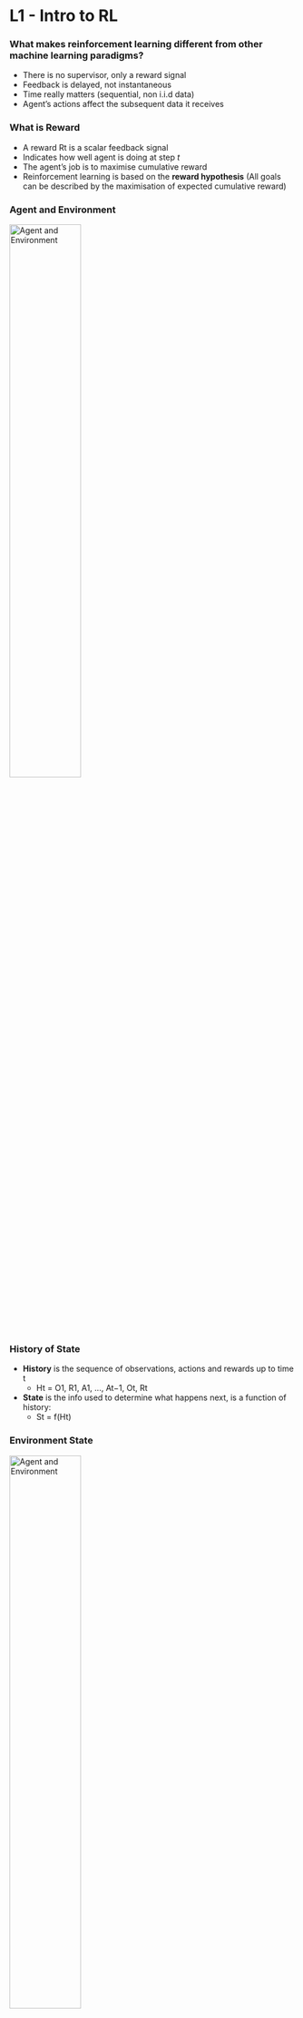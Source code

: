 # L1 - Intro to RL

### What makes reinforcement learning different from other machine learning paradigms?
- There is no supervisor, only a reward signal
- Feedback is delayed, not instantaneous
- Time really matters (sequential, non i.i.d data)
- Agent’s actions affect the subsequent data it receives

### What is Reward
- A reward Rt is a scalar feedback signal
- Indicates how well agent is doing at step *t*
- The agent’s job is to maximise cumulative reward
- Reinforcement learning is based on the **reward hypothesis** (All goals can be described by the maximisation of expected cumulative reward)

### Agent and Environment
<img src="../images/agent_and_env.png" alt="Agent and Environment" width="50%">

### History of State
- **History** is the sequence of observations, actions and rewards up to time t
  - Ht = O1, R1, A1, ..., At−1, Ot, Rt
- **State** is the info used to determine what happens next, is a function of history:
  - St = f(Ht)

### Environment State
<img src="../images/env_state.png" alt="Agent and Environment" width="50%">

### Agent State
<img src="../images/agent_state.png" alt="Agent and Environment" width="50%">

### Information State
**Information State is Markov State.** The environment state is Markov. The history Ht is Markov.
<img src="../images/info_state.png" alt="Agent and Environment" width="50%">

### Fully Observable Environments
- Agent state (S<sup>a</sup><sub>t</sub>) = environment state (S<sup>e</sup><sub>t</sub>) = information state
- Formally, this is a **Markov decision process** (MDP)

### Partially Observable Environments
-  agent state (S<sup>a</sup><sub>t</sub>) != environment state (S<sup>e</sup><sub>t</sub>)
-  Formally this is a **partially observable Markov decision process** (POMDP)
<img src="../images/partial_MDP.png" alt="Agent and Environment" width="50%">

### Major Components of an RL Agent
- An RL agent may include **one or more** of these components:
  - Policy: agent’s behaviour function (map from state to action)
    - <img src="../images/policy.png" alt="Agent and Environment" width="50%">
  - Value function: how good is each state and/or action, it is a prediction of future reward
  - Model: agent’s representation of the environment. It predicts what the environment will do next, including state transition matrix and reward.
    - <img src="../images/model.png" alt="Agent and Environment" width="50%">

### Categorizing RL Agents
- Based on Policy and Value Function
  - <img src="../images/categorizing_RL_agent_1.png" alt="Agent and Environment" width="30%">
- Based on Model
  - <img src="../images/categorizing_RL_agent_2.png" alt="Agent and Environment" width="30%">
- Overall
  - <img src="../images/categorizing_RL_agent_3.png" alt="Agent and Environment" width="30%">

### Learning and Planning
Two fundamental problems in sequential decision making
- Reinforcement Learning:
  - The environment is initially unknown
  - The agent interacts with the environment
  - The agent improves its policy
- Planning:
  - A model of the environment is known
  - The agent performs computations with its model (without any external interaction)
  - The agent improves its policy
  - a.k.a. deliberation, reasoning, introspection, pondering, thought, search

- Example: RL
  - <img src="../images/exp_RL.png" alt="Agent and Environment" width="50%">
- Example: Planning
  - <img src="../images/exp_planning.png" alt="Agent and Environment" width="50%">

### Exploration and Exploitation
- Exploration finds more information about the environment
- Exploitation exploits known information to maximise reward
- It is usually important to explore as well as exploit

### Prediction and Control in Learning
- Prediction: evaluate the future
  - Given a policy, find the value function
- Control: optimise the future
  - Find the best policy
  - What is the optimal value function over all possible policies?
  - What is the optimal policy?


# L2 - Markov Decision Processes

Markov decision processes formally describe an *fully observable* environment for reinforcement learning.

Almost all RL problems can be formalised as MDPs, e.g.
- Optimal control primarily deals with continuous MDPs
- Partially observable problems can be converted into MDPs
- Bandits are MDPs with one state

### Markov Property
The future is independent of the past given the present
- <img src="../images/markov_property.png" alt="Agent and Environment" width="50%">

### State Transition Matrix
- <img src="../images/state_transition_matrix.png" alt="Agent and Environment" width="50%">

### Markov Process
A Markov process is a **memoryless random process**, i.e. a sequence of random states S1, S2, ... with the Markov property.
- <img src="../images/markov_process.png" alt="Agent and Environment" width="40%">

### Markov Reward Process
A Markov reward process is a Markov chain with values.
- <img src="../images/markov_reward_process.png" alt="Agent and Environment" width="40%">

### Return
<img src="../images/return.png" alt="Agent and Environment" width="50%">

### Why discount?
- Mathematically convenient to discount rewards
- Avoids infinite returns in cyclic Markov processes
- Uncertainty about the future may not be fully represented
- If the reward is financial, immediate rewards may earn more interest than delayed rewards
- Animal/human behaviour shows preference for immediate reward
- It is sometimes possible to use undiscounted Markov reward processes (i.e. γ = 1), e.g. if all sequences terminate

### Value Function
- The state value function v(s) of an MRP is the expected return starting from state s
- **v(s) = E [Gt | St = s]**

### Bellman Equation for MRPs
<img src="../images/bellman_equation_for_MRPs.png" alt="Agent and Environment" width="40%">

- Bellman Equation in Matrix Form
- <img src="../images/bellman_equation_matrix_form.png" alt="Agent and Environment" width="40%">

- The Bellman equation is a linear equation and can be solved directly.
- Computational complexity is O(n3) for n states
- Direct solution only possible for small MRPs
- There are many iterative methods for large MRPs, e.g.
  - Dynamic programming
  - Monte-Carlo evaluation
  - Temporal-Difference learning

### Markov Decision Process
- A Markov decision process (MDP) is a Markov reward process with decisions (action).
- <img src="../images/mdp.png" alt="Agent and Environment" width="40%">

- Summary:
  - Markov Process (MP): {S, P}
  - Markov Reward Process (MRP): {S, P, R, γ}
  - Markov Decision Process (MDP): {S, A, P, R, γ}, **policy decide with action to take, after that, model (P) decides what the next state is**

### Policies
- A policy π is a distribution over actions given states,
- **π(a|s) = P[At = a | St = s]**
- MDP policies depend on the current state (not the history)
- Policies are stationary (time-independent)
- Given an MDP M = (S, A, P, R, γ) and a policy π
- The state sequence S1, S2, ... is a Markov process (S,P<sup>π</sup>)
- The state and reward sequence S1, R2, S2, ... is a Markov reward process (S,P<sup>π</sup>,R<sup>π</sup>,γ)
  - <img src="../images/MDP_policy_P_R.png" alt="Agent and Environment" width="20%">

#### Policy State Value Function
- **v<sub>π</sub>(s) = E<sub>π</sub>[Gt|St = s]**
- **v<sub>π</sub>(s) = E<sub>π</sub>[R<sub>t+1</sub> + γv<sub>π</sub>(S<sub>t+1</sub>) | St = s]**
- <img src="../images/state_value_function_to_action_value_function.png" alt="Agent and Environment" width="20%">
- <img src="../images/state_value_function_recur.png" alt="Agent and Environment" width="30%">
- **v<sub>π</sub> = R<sub>π</sub> + γP<sub>π</sub>v<sub>π</sub>**

#### Policy Action Value Function
- **q<sub>π</sub>(s,a) = E<sub>π</sub>[Gt|St = s, At = a]**
- **q<sub>π</sub>(s,a) = E<sub>π</sub>[R<sub>t+1</sub> + γq<sub>π</sub>(S<sub>t+1</sub>,A<sub>t+1</sub>) | St = s, At = a]**
- <img src="../images/action_value_function.png" alt="Agent and Environment" width="25%">
- <img src="../images/action_value_function_recur.png" alt="Agent and Environment" width="35%">

#### Optimal Value Function
<img src="../images/optimal_value_function.png" alt="Agent and Environment" width="45%">

#### Optimal Policy
<img src="../images/optimal_policy.png" alt="Agent and Environment" width="45%">

#### Bellman Optimality Equation for V* and Q*
<img src="../images/bellman_optimal_value_equation.png" alt="Agent and Environment" width="45%">

#### Solving the Bellman Optimality Equation
<img src="../images/solving_bellman_optimal_equation.png" alt="Agent and Environment" width="30%">

### Partially observable MDPs (POMDPs)
<img src="../images/POMDPs.png" alt="Agent and Environment" width="45%">


# L3 - Planning by Dynamic Programming

### What is Dynamic Programming?
- **Dynamic** sequential or temporal component to the problem
- **Programming** optimising a “program”, i.e. a policy
- A method for solving complex problems
- By breaking them down into subproblems
  - Solve the subproblems
  - Combine solutions to subproblems
 
### Requirements for Dynamic Programming
- Dynamic Programming is a very general solution method for problems which have two properties:
- Optimal substructure
  - Principle of optimality applies
  - Optimal solution can be decomposed into subproblems
- Overlapping subproblems
  - Subproblems recur many times
  - Solutions can be cached and reused
- Markov decision processes satisfy both properties
  - Bellman equation gives recursive decomposition
  - Value function stores and reuses solutions

### Planning by Dynamic Programming
- <img src="../images/planning_by_DP.png" alt="Agent and Environment" width="45%">

### Other Applications of Dynamic Programming
- <img src="../images/other_application_of_DP.png" alt="Agent and Environment" width="45%">

### Iterative Policy Evaluation
- <img src="../images/iterative_policy_evaluation1.png" alt="Agent and Environment" width="45%">
- <img src="../images/iterative_policy_evaluation.png" alt="Agent and Environment" width="40%">

### How to Improve a Policy
- <img src="../images/improve_a_policy.png" alt="Agent and Environment" width="45%">
- This process of **policy iteration** always converges to π∗

### Modified Policy Iteration
- No need to wait for policy evaluation to converge to vπ
- Can update policy every iteration (equivalent to value iteration)

### Generalised Policy Iteration
- <img src="../images/generalized_policy_iteration.png" alt="Agent and Environment" width="45%">

### Principle of Optimality
- <img src="../images/principle_of_optimality.png" alt="Agent and Environment" width="45%">

### Deterministic Value Iteration
- <img src="../images/deterministic_value_iteration.png" alt="Agent and Environment" width="45%">

### Value Iteration
- Unlike policy iteration, there is no explicit policy
- Intermediate value functions may not correspond to any policy
- Use **Bellman optimality backup** for each iteration (policy iteration use Bellman Expectation backup)
- The rest is the same as policy iteration
- <img src="../images/value_iteration.png" alt="Agent and Environment" width="45%">
- <img src="../images/value_iteration1.png" alt="Agent and Environment" width="45%">

### Synchronous Dynamic Programming Algorithms
- <img src="../images/synchronous_DP_algo.png" alt="Agent and Environment" width="45%">

### Asynchronous Dynamic Programming
- **All** states are backed up in parallel in **synchronous** backups
- **Asynchronous** DP backs up states individually, in any order
- For each selected state, apply the appropriate backup
- Can significantly reduce computation
- Guaranteed to converge if all states continue to be selected
- Three simple ideas for asynchronous dynamic programming:
  - In-place dynamic programming
  - Prioritised sweeping
  - Real-time dynamic programming

### In-Place Dynamic Programming
- <img src="../images/inplace_DP.png" alt="Agent and Environment" width="45%">

### Prioritised Sweeping
- <img src="../images/prioritised_sweeping.png" alt="Agent and Environment" width="45%">

### Real-Time Dynamic Programming
- <img src="../images/realtime_DP.png" alt="Agent and Environment" width="45%">

### Limitation of DP
- For each backup, every successor state and action is considered by using knowledge of MDP transiiton matrix and reward function
- It is only effective for medium-sized problems but **not for large problems**.
- For large problem, need to use **sample backup** (using sample rewards and sample transitions)
- Advantage of Sample Backup
  - Model-free: no advance knowledge of MDP required
  - Breaks the curse of dimensionality through sampling
  - Cost of backup is constant, independent of n = |S|

### Approximate Dynamic Programming
- <img src="../images/approximate_DP.png" alt="Agent and Environment" width="45%">

### Contraction Mapping Theorem
- <img src="../images/contraction_mapping_theorem.png" alt="Agent and Environment" width="45%">

### Proof of Convergence using Contraction Mapping Theorem
- Bellman Expectation Backup is a Contraction
- <img src="../images/bellman_expectation_backup_is_contraction.png" alt="Agent and Environment" width="45%">
- <img src="../images/convergence_of_policy_iteration.png" alt="Agent and Environment" width="45%">
- Bellman Optimality Backup is a Contraction
- <img src="../images/bellman_optimality_backup_is_contraction.png" alt="Agent and Environment" width="45%">
- <img src="../images/convergence_of_value_iteration.png" alt="Agent and Environment" width="45%">


# L4 - Model-Free Prediction

### Monte-Carlo Reinforcement Learning is Model-Free
- <img src="../images/mc_rl.png" alt="Agent and Environment" width="45%">

### MC Policy Evaluation
- <img src="../images/mc_policy_evaluation.png" alt="Agent and Environment" width="45%">

### Incremental Mean
- <img src="../images/incremental_mean.png" alt="Agent and Environment" width="45%">

### Incremental Monte-Carlo Updates
- <img src="../images/incremental_mc_update.png" alt="Agent and Environment" width="45%">


### Temporal-Difference Learning
- <img src="../images/td_learning.png" alt="Agent and Environment" width="45%">

### MC vs. TD0
- <img src="../images/mc_vs_td0.png" alt="Agent and Environment" width="45%">
- <img src="../images/mc_vs_td0_1.png" alt="Agent and Environment" width="45%">

### Advantages and Disadvantages of MC vs. TD
- <img src="../images/mc_td_compare.png" alt="Agent and Environment" width="45%">
- TD has higher bias but lower variance than MC
  - <img src="../images/mc_vs_td0_bias_variance_tradeoff.png" alt="Agent and Environment" width="45%">
  - <img src="../images/mc_vs_td0_bias_variance_tradeoff_1.png" alt="Agent and Environment" width="35%">
- Batch MC vs. Batch TD0 with AB Example
  - <img src="../images/AB_example.png" alt="Agent and Environment" width="45%">
  - <img src="../images/AB_example1.png" alt="Agent and Environment" width="45%">
- TD exploits Markov property
  - Usually more efficient in Markov environments
- MC does not exploit Markov property
  - Usually more effective in non-Markov environments

### MC, TD0 and DP Backup Comparison
- <img src="../images/mc_backup.png" alt="Agent and Environment" width="45%">
- <img src="../images/td0_backup.png" alt="Agent and Environment" width="45%">
- <img src="../images/dp_backup.png" alt="Agent and Environment" width="45%">

### Bootstrapping and Sampling
- <img src="../images/bootstrapping_and_sampling.png" alt="Agent and Environment" width="45%">
- <img src="../images/bootstrapping_and_sampling1.png" alt="Agent and Environment" width="45%">

### TD(lambda)
- <img src="../images/n_step_return.png" alt="Agent and Environment" width="45%">
- <img src="../images/lamda_return.png" alt="Agent and Environment" width="45%">
- <img src="../images/lamda_return1.png" alt="Agent and Environment" width="45%">

### Offline and Online RL
- Offline:
  - Update at the end of each episode, accumulate error at each step.
  - The total accumulated error at the end of episode will be the same for both forward-view and backward view.
- Online:
  - Update at each step of every episode
  - Forward-view and backward-view are slightly different, but exact online TD(lambda) (Sutton and von Seijen, ICML 2014) achieves perfect equivalence

### Eligibility Traces
- <img src="../images/eligibility_traces.png" alt="Agent and Environment" width="45%">

### Forward-View TD(lambda
- Do not use concept of Eligibility Traces
- <img src="../images/forward_view_td_lambda.png" alt="Agent and Environment" width="45%">

### Backward-View TD(lambda)
- Use concept of Eligibility Traces
- <img src="../images/backward_view_td_lambda.png" alt="Agent and Environment" width="45%">
- <img src="../images/backward_view_td_lambda1.png" alt="Agent and Environment" width="45%">

### Proof of TD(1) with Eligibility Trace is the same as MC Error
- <img src="../images/td1_error_same_as_mc_error.png" alt="Agent and Environment" width="45%">

### Proof of TD(lambda) with Eligibility Trace is the same as Lambda-Error
- <img src="../images/td_lambda_error_same_as_lambda_error.png" alt="Agent and Environment" width="45%">

### TD(lambda=0) is the same as TD0
- <img src="../images/td_lambda_and_td0.png" alt="Agent and Environment" width="45%">

### TD(lambda=1) is the same as MC in Offline Setting
- <img src="../images/td_lambda_and_mc.png" alt="Agent and Environment" width="45%">

### TD(lambda=1) and MC in Online Setting
- <img src="../images/mc_and_td1.png" alt="Agent and Environment" width="45%">

### TD(lambda) of Forward and Backward View in Online Setting
- <img src="../images/td_lambda_error_same_as_lambda_error.png" alt="Agent and Environment" width="45%">

### Summary of Forward and Backward TD(lambda)
- <img src="../images/summary_of_forward_and_backward_td_lambda.png" alt="Agent and Environment" width="45%">


# L5 - Model Free Control

### On-Policy vs. Off-Policy RL
- <img src="../images/on_policy_vs_off_policy_rl.png" alt="Agent and Environment" width="45%">

### Model-Free Policy Improvement Requires Value-Action Function, Not Value Function
- <img src="../images/greedy_policy_improvement_with_value_and_value_action_function.png" alt="Agent and Environment" width="45%">

### Need to do Exploration during policy Improvement - Epsilon-Greedy, cannot do Greedy Improvement
- <img src="../images/epsilon_greedy_exploration.png" alt="Agent and Environment" width="35%">
- <img src="../images/epsilon_greedy_policy_improvement.png" alt="Agent and Environment" width="35%">

### GLIE Monte-Carlo Control, On-Policy
- <img src="../images/MC_model_free_control.png" alt="Agent and Environment" width="35%">
- <img src="../images/GLIE_definition.png" alt="Agent and Environment" width="35%">
- <img src="../images/GLIE_MC_model_free_control.png" alt="Agent and Environment" width="35%">

### TD Model-Free Control, On-Policy
- <img src="../images/TD_model_free_control.png" alt="Agent and Environment" width="35%">

### On-Policy Control With Sarsa
- <img src="../images/on_policy_control_with_SARSA.png" alt="Agent and Environment" width="35%">
- <img src="../images/SARSA_action_value_update.png" alt="Agent and Environment" width="35%">
- <img src="../images/SARSA_on_policy_control_algo.png" alt="Agent and Environment" width="35%">
- <img src="../images/convergence_of_SARSA.png" alt="Agent and Environment" width="35%">
- <img src="../images/n_step_SARSA.png" alt="Agent and Environment" width="35%">

### Sarsa-Lambda, On-Policy
- <img src="../images/SARSA_lembda_forward_view.png" alt="Agent and Environment" width="35%">
- <img src="../images/SARSA_lembda_backward_view.png" alt="Agent and Environment" width="35%">
- <img src="../images/SARSA_lembda_algo.png" alt="Agent and Environment" width="35%">

### Off-Policy Learning
- <img src="../images/off_policy_learning.png" alt="Agent and Environment" width="35%">

### Importance Sampling
- Importance Sampling is useful for off-policy learning, to convert distribution from miu (ref policy) to pai (current policy)
- <img src="../images/importance_sampling.png" alt="Agent and Environment" width="35%">
- <img src="../images/importance_sampling_for_off_policy_MC.png" alt="Agent and Environment" width="35%">
- Off-Policy MC is not good due to very big variance. TD0 has much less variance since only look ahead for 1 step
- <img src="../images/importance_sampling_for_off_policy_TD.png" alt="Agent and Environment" width="35%">

### Q-Learning: Off-Policy Learning using Q(s, a)
- Importance sampling is NOT required for Q-Learning. Only V(s) needs importance sampling
- For Q-Learning, next action is chosen by behaviour (old) policy (miu), but Q(s,a) is updated using action chosen by target policy (pai)
- <img src="../images/Q_learning.png" alt="Agent and Environment" width="35%">
- <img src="../images/Q_learning1.png" alt="Agent and Environment" width="35%">
- <img src="../images/Q_learning_algo.png" alt="Agent and Environment" width="35%">
- <img src="../images/Q_learning_algo1.png" alt="Agent and Environment" width="35%">

### Relationship Between DP and TD
- DP do full-backup, TD do sample backup
- <img src="../images/relationship_btw_DP_and_TD.png" alt="Agent and Environment" width="35%">
- <img src="../images/relationship_btw_DP_and_TD1.png" alt="Agent and Environment" width="35%">


# L6 - Value Function Approximation

### Value Function Approximation
- Lookup table not suitable for large MDPs due to large number of states
- <img src="../images/value_function_approximation.png" alt="Agent and Environment" width="35%">
- <img src="../images/types_of_value_function_approximation.png" alt="Agent and Environment" width="35%">

### Differentiable Function Approximators
- <img src="../images/differentiable_function_approximators.png" alt="Agent and Environment" width="35%">


## Incremental Methods:

### Gradient Descent
- <img src="../images/gradient_descent.png" alt="Agent and Environment" width="35%">

### Value Function Approximation by Stochastic Gradient Descent
- <img src="../images/value_function_approximation_by_stochastic_gradient_descent.png" alt="Agent and Environment" width="35%">

### Feature Vectors
- <img src="../images/feature_vector.png" alt="Agent and Environment" width="35%">

### Linear Value Function Approximation
- <img src="../images/linear_value_function_approximation.png" alt="Agent and Environment" width="35%">

### Target Value Function for MC and TD
- <img src="../images/target_value_function_for_MC_and_TD.png" alt="Agent and Environment" width="35%">
- <img src="../images/linear_value_function_approximation_MC.png" alt="Agent and Environment" width="35%">
- <img src="../images/linear_value_function_approximation_TD0.png" alt="Agent and Environment" width="35%">
- <img src="../images/linear_value_function_approximation_TD_lambda.png" alt="Agent and Environment" width="35%">

### Control with Action-Value Function Approximation
- <img src="../images/control_with_value_function_approximation.png" alt="Agent and Environment" width="35%">
- <img src="../images/action_value_function_approximation.png" alt="Agent and Environment" width="35%">
- <img src="../images/linear_action_value_function_approximation.png" alt="Agent and Environment" width="35%">
- <img src="../images/linear_action_value_function_approximation_MC_and_TD0_and_TD_lambda.png" alt="Agent and Environment" width="35%">

### Convergence of Prediction Algorithms
- <img src="../images/convergence_of_prediction_algorithms.png" alt="Agent and Environment" width="35%">
- GTD is better in terms of convergence
- <img src="../images/gradient_TD_learning.png" alt="Agent and Environment" width="35%">
- <img src="../images/gradient_TD_learning1.png" alt="Agent and Environment" width="35%">

### Convergence of Control Algorithms
- <img src="../images/convergence_of_control_algorithms.png" alt="Agent and Environment" width="35%">


## Batch Methods:

### Batch Reinforcement Learning
- <img src="../images/batch_RL.png" alt="Agent and Environment" width="35%">
- Can be On-Policy or Off-Policy
- Experience Replay, Minimize Least Square Error of replay and value approximation










